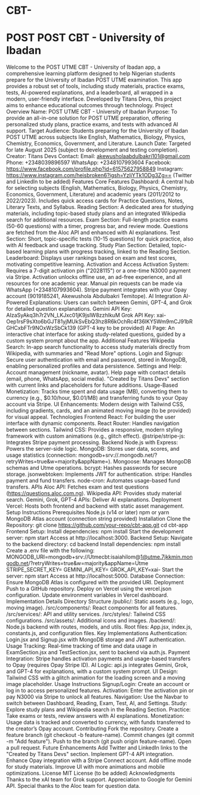 # CBT-
# POST POST CBT - University of Ibadan
Welcome to the POST UTME CBT - University of Ibadan app, a comprehensive learning platform designed to help Nigerian students prepare for the University of Ibadan POST UTME examination. This app provides a robust set of tools, including study materials, practice exams, tests, AI-powered explanations, and a leaderboard, all wrapped in a modern, user-friendly interface. Developed by Titans Devs, this project aims to enhance educational outcomes through technology.
Project Overview
Name: POST UTME CBT - University of Ibadan
Purpose: To provide an all-in-one solution for POST UTME preparation, offering personalized study plans, practice exams, and tests with advanced AI support.
Target Audience: Students preparing for the University of Ibadan POST UTME across subjects like English, Mathematics, Biology, Physics, Chemistry, Economics, Government, and Literature.
Launch Date: Targeted for late August 2025 (subject to development and testing completion).
Creator: Titans Devs
Contact:
Email: akewusholaabdulbakri101@gmail.com
Phone: +2348039896597
WhatsApp: +2348107993604
Facebook: https://www.facebook.com/profile.php?id=61575627958849
Instagram: https://www.instagram.com/heisbroken6?igsh=YzljYTk1ODg3Zg==
(Twitter and LinkedIn to be added)
Features
Core Features
Dashboard: A central hub for selecting subjects (English, Mathematics, Biology, Physics, Chemistry, Economics, Government, Literature) and academic years (2011/2012 to 2022/2023). Includes quick access cards for Practice Questions, Notes, Literary Texts, and Syllabus.
Reading Section: A dedicated area for studying materials, including topic-based study plans and an integrated Wikipedia search for additional resources.
Exam Section: Full-length practice exams (50-60 questions) with a timer, progress bar, and review mode. Questions are fetched from the Aloc API and enhanced with AI explanations.
Test Section: Short, topic-specific tests (10-15 questions) for quick practice, also with AI feedback and usage tracking.
Study Plan Section: Detailed, topic-based learning plans with progress tracking, linked to the Reading Section.
Leaderboard: Displays user rankings based on exam and test scores, motivating competitive learning.
Activation and Access
Activation System: Requires a 7-digit activation pin ("2028115") or a one-time N3000 payment via Stripe. Activation unlocks offline use, an ad-free experience, and all resources for one academic year.
Manual pin requests can be made via WhatsApp (+2348107993604).
Stripe payment integrates with your Opay account (9019185241, Akewushola Abdulbakri Temitope).
AI Integration
AI-Powered Explanations: Users can switch between Gemini, GPT-4, and Grok for detailed question explanations.
Gemini API Key: AIzaSyAkq3h7r2VN_LKJxc01jK9jslW8zzhlkuM
Grok API Key: xai-Oep1rsF9sXto6bGJT81yjMUkSvEbQ3hz8R6kOchRc4f36lKY5Wm9mCJ91bRGHCxbFTr9NOxWzSbCk139
(GPT-4 key to be provided)
AI Page: An interactive chat interface for asking study-related questions, guided by a custom system prompt about the app.
Additional Features
Wikipedia Search: In-app search functionality to access study materials directly from Wikipedia, with summaries and "Read More" options.
Login and Signup: Secure user authentication with email and password, stored in MongoDB, enabling personalized profiles and data persistence.
Settings and Help:
Account management (nickname, avatar).
Help page with contact details (email, phone, WhatsApp, social media).
"Created by Titans Devs" section with current links and placeholders for future additions.
Usage-Based Monetization: Tracks time spent and data usage (MB), converting them to currency (e.g., $0.10/hour, $0.01/MB) and transferring funds to your Opay account via Stripe.
UI Enhancements: Modern design with Tailwind CSS, including gradients, cards, and an animated moving image (to be provided) for visual appeal.
Technologies
Frontend
React: For building the user interface with dynamic components.
React Router: Handles navigation between sections.
Tailwind CSS: Provides a responsive, modern styling framework with custom animations (e.g., glitch effect).
@stripe/stripe-js: Integrates Stripe payment processing.
Backend
Node.js with Express: Powers the server-side logic.
MongoDB: Stores user data, scores, and usage statistics (connection: mongodb+srv://.mongodb.net/?retryWrites=true&w=majority&appName=).
Mongoose: Manages MongoDB schemas and Utme operations.
bcrypt: Hashes passwords for secure storage.
jsonwebtoken: Implements JWT for authentication.
stripe: Handles payment and fund transfers.
node-cron: Automates usage-based fund transfers.
APIs
Aloc API: Fetches exam and test questions (https://questions.aloc.com.ng).
Wikipedia API: Provides study material search.
Gemini, Grok, GPT-4 APIs: Deliver AI explanations.
Deployment
Vercel: Hosts both frontend and backend with static asset management.
Setup Instructions
Prerequisites
Node.js (v14 or later)
npm or yarn
MongoDB Atlas account (connection string provided)
Installation
Clone the Repository:
git clone https://github.com/your-repo/cbt-app.git
cd cbt-app
Frontend Setup:
Install dependencies:
npm install
Start the development server:
npm start
Access at http://localhost:3000.
Backend Setup:
Navigate to the backend directory:
cd backend
Install dependencies:
npm install
Create a .env file with the following:
MONGODB_URI=mongodb+srv://Utmecbt:isaiahilom@1@utme.7jkkmin.mongodb.net/?retryWrites=true&w=majority&appName=Utme
STRIPE_SECRET_KEY=
GEMINI_API_KEY=
GROK_API_KEY=xai-
Start the server:
npm start
Access at http://localhost:5000.
Database Connection:
Ensure MongoDB Atlas is configured with the provided URI.
Deployment
Push to a GitHub repository.
Deploy on Vercel using the vercel.json configuration.
Update environment variables in Vercel dashboard.
Implementation Details
Directory Structure
/public/: Static assets (e.g., logo, moving image).
/src/components/: React components for all features.
/src/services/: API and utility services.
/src/styles/: Tailwind CSS configurations.
/src/assets/: Additional icons and images.
/backend/: Node.js backend with routes, models, and utils.
Root files: App.jsx, index.js, constants.js, and configuration files.
Key Implementations
Authentication: Login.jsx and Signup.jsx with MongoDB storage and JWT authentication.
Usage Tracking: Real-time tracking of time and data usage in ExamSection.jsx and TestSection.jsx, sent to backend via auth.js.
Payment Integration: Stripe handles activation payments and usage-based transfers to Opay (requires Opay Stripe ID).
AI Logic: api.js integrates Gemini, Grok, and GPT-4 for explanations, with a custom system prompt.
UI Design: Tailwind CSS with a glitch animation for the loading screen and a moving image placeholder.
Usage Instructions
Signup/Login: Create an account or log in to access personalized features.
Activation: Enter the activation pin or pay N3000 via Stripe to unlock all features.
Navigation: Use the Navbar to switch between Dashboard, Reading, Exam, Test, AI, and Settings.
Study: Explore study plans and Wikipedia search in the Reading Section.
Practice: Take exams or tests, review answers with AI explanations.
Monetization: Usage data is tracked and converted to currency, with funds transferred to the creator’s Opay account.
Contributing
Fork the repository.
Create a feature branch (git checkout -b feature-name).
Commit changes (git commit -m "Add feature").
Push to the branch (git push origin feature-name).
Open a pull request.
Future Enhancements
Add Twitter and LinkedIn links to the "Created by Titans Devs" section.
Implement GPT-4 API integration.
Enhance Opay integration with a Stripe Connect account.
Add offline mode for study materials.
Improve UI with more animations and mobile optimizations.
License
MIT License (to be added)
Acknowledgments
Thanks to the xAI team for Grok support.
Appreciation to Google for Gemini API.
Special thanks to the Aloc team for question data.
